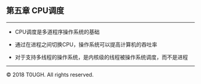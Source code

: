 ## 第五章 CPU调度
---
- CPU调度是多道程序操作系统的基础

- 通过在进程之间切换CPU，操作系统可以提高计算机的吞吐率

- 对于支持多线程的操作系统，是内核级的线程被操作系统调度，而不是进程
---
&copy; 2018 T0UGH. All rights reserved.